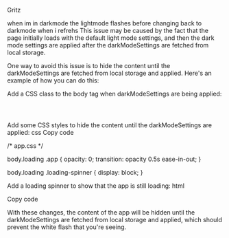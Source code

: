 Gritz

when im in darkmode the lightmode flashes before changing back to darkmode when i refrehs
This issue may be caused by the fact that the page initially loads with the default light mode settings, and then the dark mode settings are applied after the darkModeSettings are fetched from local storage.

One way to avoid this issue is to hide the content until the darkModeSettings are fetched from local storage and applied. Here's an example of how you can do this:

Add a CSS class to the body tag when darkModeSettings are being applied:

<!-- App.svelte -->

<script>
  import { darkModeSettings } from './store.js';
  import './app.css';
  import Header from './Header.svelte';
  import Content from './Content.svelte';
  import Footer from './Footer.svelte';
  
  $darkModeSettings // subscribe to changes in darkModeSettings
    .subscribe(value => {
      document.body.classList.add('loading'); // add the 'loading' class to body
    })
    .unsubscribe();
  
  $darkModeSettings // subscribe again
    .subscribe(value => {
      document.body.classList.remove('loading'); // remove the 'loading' class from body
    })
    .unsubscribe();
</script>

<!-- Add the 'loading' class to the body tag when dark mode is being applied -->
<style>
  .loading {
    visibility: hidden;
  }
</style>

<!-- The main app content -->
<div class="app">
  <Header />
  <Content />
  <Footer />
</div>


Add some CSS styles to hide the content until the darkModeSettings are applied:
css
Copy code

/* app.css */

body.loading .app {
  opacity: 0;
  transition: opacity 0.5s ease-in-out;
}

body.loading .loading-spinner {
  display: block;
}


Add a loading spinner to show that the app is still loading:
html

Copy code

<!-- App.svelte -->
<div class="loading-spinner"></div>

With these changes, the content of the app will be hidden until the darkModeSettings are fetched from local storage and applied, which should prevent the white flash that you're seeing.
